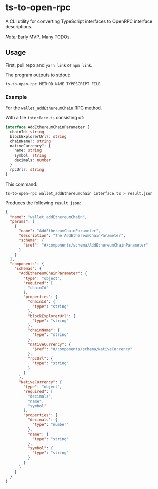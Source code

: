 # ts-to-open-rpc

A CLI utility for converting TypeScript interfaces to OpenRPC interface descriptions.

_Note:_ Early MVP. Many TODOs.

## Usage

First, pull repo and `yarn link` or `npm link`.

The program outputs to stdout:

```shell
ts-to-open-rpc METHOD_NAME TYPESCRIPT_FILE
```

### Example

For the [`wallet_addEthereumChain` RPC method](https://eips.ethereum.org/EIPS/eip-3085).

With a file `interface.ts` consisting of:

```typescript
interface AddEthereumChainParameter {
  chainId: string
  blockExplorerUrl?: string
  chainName?: string
  nativeCurrency?: {
    name: string
    symbol: string
    decimals: number
  }
  rpcUrl?: string
}
```

This command:

```shell
ts-to-open-rpc wallet_addEthereumChain interface.ts > result.json
```

Produces the following `result.json`:

```json
{
  "name": "wallet_addEthereumChain",
  "params": [
    {
      "name": "AddEthereumChainParameter",
      "description": "The AddEthereumChainParameter",
      "schema": {
        "$ref": "#/components/schema/AddEthereumChainParameter"
      }
    }
  ],
  "components": {
    "schemas": {
      "AddEthereumChainParameter": {
        "type": "object",
        "required": [
          "chainId"
        ],
        "properties": {
          "chainId": {
            "type": "string"
          },
          "blockExplorerUrl": {
            "type": "string"
          },
          "chainName": {
            "type": "string"
          },
          "nativeCurrency": {
            "$ref": "#/components/schema/NativeCurrency"
          },
          "rpcUrl": {
            "type": "string"
          }
        }
      },
      "NativeCurrency": {
        "type": "object",
        "required": [
          "decimals",
          "name",
          "symbol"
        ],
        "properties": {
          "decimals": {
            "type": "number"
          },
          "name": {
            "type": "string"
          },
          "symbol": {
            "type": "string"
          }
        }
      }
    }
  }
}
```
